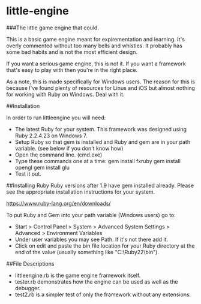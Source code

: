 # little-engine
###The little game engine that could.

This is a basic game engine meant for expirementation and learning. It's overly commented without too many bells and whistles. It probably has some bad habits and is not the most efficient design.

If you want a serious game engine, this is not it. If you want a framework that's easy to play with then you're in the right place.

As a note, this is made specifically for Windows users. The reason for this is because I've found plenty of resources for Linus and iOS but almost nothing for working with Ruby on Windows. Deal with it.

##Installation

In order to run littleengine you will need:

* The latest Ruby for your system. This framework was designed using Ruby 2.2.4.23 on Windows 7.
* Setup Ruby so that gem is installed and Ruby and gem are in your path variable. (see below if you don't know how)
* Open the command line. (cmd.exe)
* Type these commands one at a time:
    gem install fxruby
    gem install opengl
    gem install glu
* Test it out.

##Installing Ruby
Ruby versions after 1.9 have gem installed already. Please see the appropriate installation instructions for your system.

https://www.ruby-lang.org/en/downloads/

To put Ruby and Gem into your path variable (Windows users) go to:

* Start > Control Panel > System > Advanced System Settings > Advanced > Environment Variables
* Under user variables you may see Path. If it's not there add it.
* Click on edit and paste the bin file location for your Ruby directory at the end of the value (usually something like "C:\Ruby22\bin").

##File Descriptions
* littleengine.rb is the game engine framework itself.
* tester.rb demonstrates how the engine can be used as well as the debugger.
* test2.rb is a simpler test of only the framework without any extensions.
